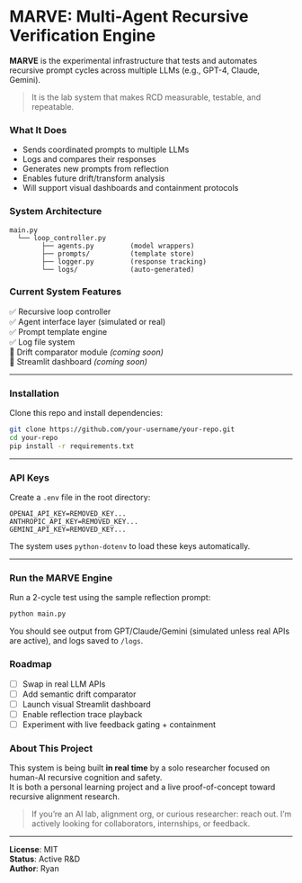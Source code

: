 # MARVE: Multi-Agent Recursive Verification Engine

**MARVE** is the experimental infrastructure that tests and automates recursive prompt cycles across multiple LLMs (e.g., GPT-4, Claude, Gemini).

> It is the lab system that makes RCD measurable, testable, and repeatable.

### What It Does

- Sends coordinated prompts to multiple LLMs
- Logs and compares their responses
- Generates new prompts from reflection
- Enables future drift/transform analysis
- Will support visual dashboards and containment protocols

### System Architecture

```
main.py
  └── loop_controller.py
        ├── agents.py         (model wrappers)
        ├── prompts/          (template store)
        ├── logger.py         (response tracking)
        └── logs/             (auto-generated)
```
###  Current System Features

✅ Recursive loop controller  
✅ Agent interface layer (simulated or real)  
✅ Prompt template engine  
✅ Log file system  
🔲 Drift comparator module *(coming soon)*  
🔲 Streamlit dashboard *(coming soon)*

---

### Installation

Clone this repo and install dependencies:

```bash
git clone https://github.com/your-username/your-repo.git
cd your-repo
pip install -r requirements.txt
```

---

### API Keys

Create a `.env` file in the root directory:

```
OPENAI_API_KEY=REMOVED_KEY...
ANTHROPIC_API_KEY=REMOVED_KEY...
GEMINI_API_KEY=REMOVED_KEY...
```

The system uses `python-dotenv` to load these keys automatically.

---

### Run the MARVE Engine

Run a 2-cycle test using the sample reflection prompt:

```bash
python main.py
```

You should see output from GPT/Claude/Gemini (simulated unless real APIs are active), and logs saved to `/logs`.

### Roadmap

- [ ] Swap in real LLM APIs
- [ ] Add semantic drift comparator
- [ ] Launch visual Streamlit dashboard
- [ ] Enable reflection trace playback
- [ ] Experiment with live feedback gating + containment

### About This Project

This system is being built **in real time** by a solo researcher focused on human-AI recursive cognition and safety.  
It is both a personal learning project and a live proof-of-concept toward recursive alignment research.

> If you’re an AI lab, alignment org, or curious researcher: reach out. I’m actively looking for collaborators, internships, or feedback.


---

**License**: MIT  
**Status**: Active R&D  
**Author**: Ryan
